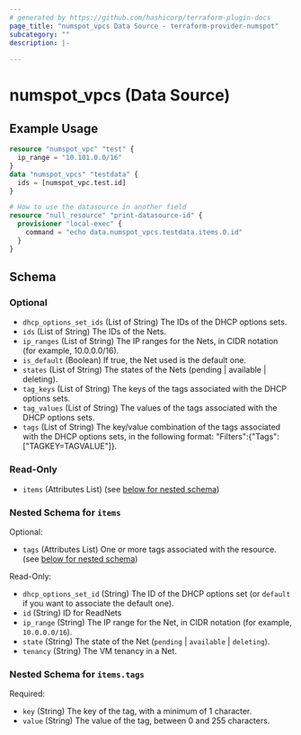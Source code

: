 ```yaml
---
# generated by https://github.com/hashicorp/terraform-plugin-docs
page_title: "numspot_vpcs Data Source - terraform-provider-numspot"
subcategory: ""
description: |-
  
---
```


# numspot_vpcs (Data Source)



## Example Usage

```terraform
resource "numspot_vpc" "test" {
  ip_range = "10.101.0.0/16"
}
data "numspot_vpcs" "testdata" {
  ids = [numspot_vpc.test.id]
}

# How to use the datasource in another field
resource "null_resource" "print-datasource-id" {
  provisioner "local-exec" {
    command = "echo data.numspot_vpcs.testdata.items.0.id"
  }
}
```

<!-- schema generated by tfplugindocs -->
## Schema

### Optional

- `dhcp_options_set_ids` (List of String) The IDs of the DHCP options sets.
- `ids` (List of String) The IDs of the Nets.
- `ip_ranges` (List of String) The IP ranges for the Nets, in CIDR notation (for example, 10.0.0.0/16).
- `is_default` (Boolean) If true, the Net used is the default one.
- `states` (List of String) The states of the Nets (pending | available | deleting).
- `tag_keys` (List of String) The keys of the tags associated with the DHCP options sets.
- `tag_values` (List of String) The values of the tags associated with the DHCP options sets.
- `tags` (List of String) The key/value combination of the tags associated with the DHCP options sets, in the following format: "Filters":{"Tags":["TAGKEY=TAGVALUE"]}.

### Read-Only

- `items` (Attributes List) (see [below for nested schema](#nestedatt--items))

<a id="nestedatt--items"></a>
### Nested Schema for `items`

Optional:

- `tags` (Attributes List) One or more tags associated with the resource. (see [below for nested schema](#nestedatt--items--tags))

Read-Only:

- `dhcp_options_set_id` (String) The ID of the DHCP options set (or `default` if you want to associate the default one).
- `id` (String) ID for ReadNets
- `ip_range` (String) The IP range for the Net, in CIDR notation (for example, `10.0.0.0/16`).
- `state` (String) The state of the Net (`pending` \| `available` \| `deleting`).
- `tenancy` (String) The VM tenancy in a Net.

<a id="nestedatt--items--tags"></a>
### Nested Schema for `items.tags`

Required:

- `key` (String) The key of the tag, with a minimum of 1 character.
- `value` (String) The value of the tag, between 0 and 255 characters.
